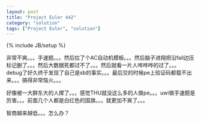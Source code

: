 ```yaml
---
layout: post
title: "Project Euler 442"
category: "solution"
tags: ["Project Euler", "solution"]
---
```

{% include JB/setup %}

非常不爽。。。手速题。。。然后拉了个AC自动机模板。。。然后脑子进翔把沿fail边压标记删了。。。然后大数据死都过不了。。。然后就看一片人哗哗哗的过了。。。debug了好久终于发现了自己是sb的事实。。。最后交的时候pe上验证码都载不出来。。。搞得非常恼火。。。

好像被一大群东大的人撵了。。。感觉THU就没这么多的人做pe。。。uwi做手速题是厉害。。。前面几个人都是白红色的国旗。。。就更加不爽了。。。

智商越来越低。。。怎么办？